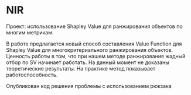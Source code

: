 # NIR
Проект: использование Shapley Value для ранжирования объектов по многим метрикам.

В работе предлагается новый способ составления Value Function для Shapley Value  для многокритериального ранжирования объектов. Ценность работы в том, что при нашем методе ранжирования жадный отбор по SV начинает работать. 
На данный момент не доказаны теоретические результаты. На практике метод показывает работоспособность.

Опубликован код решения проблемы с использованием рюкзака